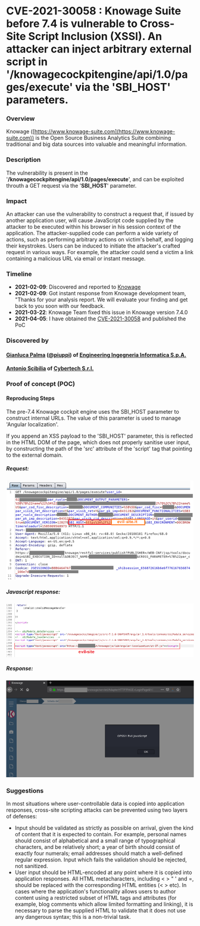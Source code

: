 
# CVE-2021-30058 : Knowage Suite before 7.4 is vulnerable to Cross-Site Script Inclusion (XSSI). An attacker can inject arbitrary external script in '/knowagecockpitengine/api/1.0/pages/execute' via the 'SBI_HOST' parameters.

### Overview

Knowage ([https://www.knowage-suite.com](https://www.knowage-suite.com)) is the Open Source Business Analytics Suite combining traditional and big data sources into valuable and meaningful information.

### Description
The vulnerability is present in the '**/knowagecockpitengine/api/1.0/pages/execute**', and can be exploited throuth a GET request via the '**SBI_HOST**' parameter.
  
### Impact
An attacker can use the vulnerability to construct a request that, if issued by another application user, will cause JavaScript code supplied by the attacker to be executed within his browser in his session context of the application. The attacker-supplied code can perform a wide variety of actions, such as performing arbitrary actions on victim's behalf, and logging their keystrokes. Users can be induced to initiate the attacker's crafted request in various ways. For example, the attacker could send a victim a link containing a malicious URL via email or instant message.

### Timeline
- **2021-02-09**: Discovered and reported to [Knowage](https://www.knowage-suite.com)
- **2021-02-09**: Got instant response from Knowage development team, "Thanks for your analysis report. We will evaluate your finding and get back to you soon with our feedback.
- **2021-03-22**: Knowage Team fixed this issue in Knowage version 7.4.0
- **2021-04-05**: I have obtained the [CVE-2021-30058](https://nvd.nist.gov/vuln/detail/CVE-2021-30058) and published the PoC

### Discovered by

#### [Gianluca Palma](https://www.linkedin.com/in/piuppi/) ([@piuppi](https://twitter.com/piuppi)) of [Engineering Ingegneria Informatica S.p.A.](https://www.eng.it)
#### [Antonio Scibilia](https://www.linkedin.com/in/nynuz/) of [Cybertech S.r.l.](https://cybertech.eu)


### Proof of concept (POC)
#### Reproducing Steps

The pre-7.4 Knowage cockpit engine uses the SBI_HOST parameter to construct internal URLs. The value of this parameter is used to manage 'Angular localization'.

If you append an XSS payload to the 'SBI_HOST' parameter, this is reflected in the HTML DOM of the page, which does not properly sanitise user input, by constructing the path of the 'src' attribute of the 'script' tag that pointing to the external domain.

##### Request:

![Screenshot](images/xss-sbihost-req.png)

##### Javascript response:

![Screenshot](images/xss-sbihost-resp.png)

##### Response:

![Screenshot](images/xss-sbihost-alert.png)

### Suggestions

In most situations where user-controllable data is copied into application responses, cross-site scripting attacks can be prevented using two layers of defenses:
- Input should be validated as strictly as possible on arrival, given the kind of content that it is expected to contain. For example, personal names should consist of alphabetical and a small range of typographical characters, and be relatively short; a year of birth should consist of exactly four numerals; email addresses should match a well-defined regular expression. Input which fails the validation should be rejected, not sanitized.
- User input should be HTML-encoded at any point where it is copied into application responses. All HTML metacharacters, including < > " ' and =, should be replaced with the corresponding HTML entities (&lt; &gt; etc).
In cases where the application's functionality allows users to author content using a restricted subset of HTML tags and attributes (for example, blog comments which allow limited formatting and linking), it is necessary to parse the supplied HTML to validate that it does not use any dangerous syntax; this is a non-trivial task.
